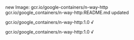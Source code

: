 new Image: gcr.io/google-containers/n-way-http
gcr.io/google_containers/n-way-http:README.md updated 

gcr.io/google_containers/n-way-http:1.0 √

gcr.io/google_containers/n-way-http:1.0 √

